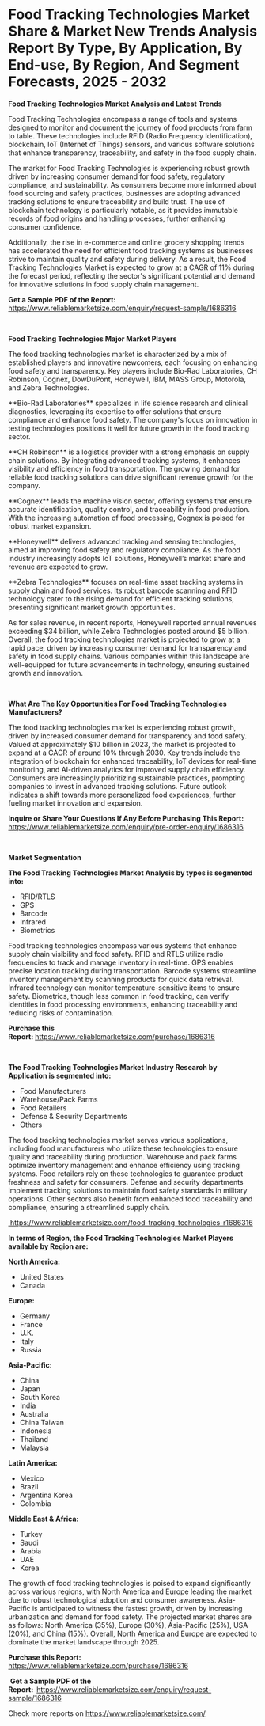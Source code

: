 <p><h1>Food Tracking Technologies Market Share & Market New Trends Analysis Report By Type, By Application, By End-use, By Region, And Segment Forecasts, 2025 - 2032</h1></p><p><strong>Food Tracking Technologies Market Analysis and Latest Trends</strong></p>
<p><p>Food Tracking Technologies encompass a range of tools and systems designed to monitor and document the journey of food products from farm to table. These technologies include RFID (Radio Frequency Identification), blockchain, IoT (Internet of Things) sensors, and various software solutions that enhance transparency, traceability, and safety in the food supply chain. </p><p>The market for Food Tracking Technologies is experiencing robust growth driven by increasing consumer demand for food safety, regulatory compliance, and sustainability. As consumers become more informed about food sourcing and safety practices, businesses are adopting advanced tracking solutions to ensure traceability and build trust. The use of blockchain technology is particularly notable, as it provides immutable records of food origins and handling processes, further enhancing consumer confidence. </p><p>Additionally, the rise in e-commerce and online grocery shopping trends has accelerated the need for efficient food tracking systems as businesses strive to maintain quality and safety during delivery. As a result, the Food Tracking Technologies Market is expected to grow at a CAGR of 11% during the forecast period, reflecting the sector's significant potential and demand for innovative solutions in food supply chain management.</p></p>
<p><strong>Get a Sample PDF of the Report:&nbsp;</strong> <a href="https://www.reliablemarketsize.com/enquiry/request-sample/1686316?utm_campaign=2528&utm_medium=2&utm_source=Github&utm_content=ia&utm_term=24032025&utm_id=food-tracking-technologies">https://www.reliablemarketsize.com/enquiry/request-sample/1686316</a></p>
<p>&nbsp;</p>
<p><strong>Food Tracking Technologies Major Market Players</strong></p>
<p><p>The food tracking technologies market is characterized by a mix of established players and innovative newcomers, each focusing on enhancing food safety and transparency. Key players include Bio-Rad Laboratories, CH Robinson, Cognex, DowDuPont, Honeywell, IBM, MASS Group, Motorola, and Zebra Technologies.</p><p>**Bio-Rad Laboratories** specializes in life science research and clinical diagnostics, leveraging its expertise to offer solutions that ensure compliance and enhance food safety. The company's focus on innovation in testing technologies positions it well for future growth in the food tracking sector.</p><p>**CH Robinson** is a logistics provider with a strong emphasis on supply chain solutions. By integrating advanced tracking systems, it enhances visibility and efficiency in food transportation. The growing demand for reliable food tracking solutions can drive significant revenue growth for the company.</p><p>**Cognex** leads the machine vision sector, offering systems that ensure accurate identification, quality control, and traceability in food production. With the increasing automation of food processing, Cognex is poised for robust market expansion.</p><p>**Honeywell** delivers advanced tracking and sensing technologies, aimed at improving food safety and regulatory compliance. As the food industry increasingly adopts IoT solutions, Honeywell’s market share and revenue are expected to grow.</p><p>**Zebra Technologies** focuses on real-time asset tracking systems in supply chain and food services. Its robust barcode scanning and RFID technology cater to the rising demand for efficient tracking solutions, presenting significant market growth opportunities.</p><p>As for sales revenue, in recent reports, Honeywell reported annual revenues exceeding $34 billion, while Zebra Technologies posted around $5 billion. Overall, the food tracking technologies market is projected to grow at a rapid pace, driven by increasing consumer demand for transparency and safety in food supply chains. Various companies within this landscape are well-equipped for future advancements in technology, ensuring sustained growth and innovation.</p></p>
<p>&nbsp;</p>
<p><strong>What Are The Key Opportunities For Food Tracking Technologies Manufacturers?</strong></p>
<p><p>The food tracking technologies market is experiencing robust growth, driven by increased consumer demand for transparency and food safety. Valued at approximately $10 billion in 2023, the market is projected to expand at a CAGR of around 10% through 2030. Key trends include the integration of blockchain for enhanced traceability, IoT devices for real-time monitoring, and AI-driven analytics for improved supply chain efficiency. Consumers are increasingly prioritizing sustainable practices, prompting companies to invest in advanced tracking solutions. Future outlook indicates a shift towards more personalized food experiences, further fueling market innovation and expansion.</p></p>
<p><strong>Inquire or Share Your Questions If Any Before Purchasing This Report:</strong> <a href="https://www.reliablemarketsize.com/enquiry/pre-order-enquiry/1686316?utm_campaign=2528&utm_medium=2&utm_source=Github&utm_content=ia&utm_term=24032025&utm_id=food-tracking-technologies">https://www.reliablemarketsize.com/enquiry/pre-order-enquiry/1686316</a></p>
<p>&nbsp;</p>
<p><strong>Market Segmentation</strong></p>
<p><strong>The Food Tracking Technologies Market Analysis by types is segmented into:</strong></p>
<p><ul><li>RFID/RTLS</li><li>GPS</li><li>Barcode</li><li>Infrared</li><li>Biometrics</li></ul></p>
<p><p>Food tracking technologies encompass various systems that enhance supply chain visibility and food safety. RFID and RTLS utilize radio frequencies to track and manage inventory in real-time. GPS enables precise location tracking during transportation. Barcode systems streamline inventory management by scanning products for quick data retrieval. Infrared technology can monitor temperature-sensitive items to ensure safety. Biometrics, though less common in food tracking, can verify identities in food processing environments, enhancing traceability and reducing risks of contamination.</p></p>
<p><strong>Purchase this Report:&nbsp;</strong><a href="https://www.reliablemarketsize.com/purchase/1686316?utm_campaign=2528&utm_medium=2&utm_source=Github&utm_content=ia&utm_term=24032025&utm_id=food-tracking-technologies">https://www.reliablemarketsize.com/purchase/1686316</a></p>
<p>&nbsp;</p>
<p><strong>The Food Tracking Technologies Market Industry Research by Application is segmented into:</strong></p>
<p><ul><li>Food Manufacturers</li><li>Warehouse/Pack Farms</li><li>Food Retailers</li><li>Defense & Security Departments</li><li>Others</li></ul></p>
<p><p>The food tracking technologies market serves various applications, including food manufacturers who utilize these technologies to ensure quality and traceability during production. Warehouse and pack farms optimize inventory management and enhance efficiency using tracking systems. Food retailers rely on these technologies to guarantee product freshness and safety for consumers. Defense and security departments implement tracking solutions to maintain food safety standards in military operations. Other sectors also benefit from enhanced food traceability and compliance, ensuring a streamlined supply chain.</p></p>
<p><a href="https://www.reliablemarketsize.com/food-tracking-technologies-r1686316?utm_campaign=2528&utm_medium=2&utm_source=Github&utm_content=ia&utm_term=24032025&utm_id=food-tracking-technologies">&nbsp;https://www.reliablemarketsize.com/food-tracking-technologies-r1686316</a></p>
<p><strong>In terms of Region, the Food Tracking Technologies Market Players available by Region are:</strong></p>
<p>
    <p> <strong> North America: </strong>
        <ul>
            <li>United States</li>
            <li>Canada</li>
        </ul>
        </p> 
    <p> <strong> Europe: </strong>
        <ul>
            <li>Germany</li>
            <li>France</li>
            <li>U.K.</li>
            <li>Italy</li>
            <li>Russia</li>
        </ul>
        </p> 
    <p> <strong> Asia-Pacific: </strong>
        <ul>
            <li>China</li>
            <li>Japan</li>
            <li>South Korea</li>
            <li>India</li>
            <li>Australia</li>
            <li>China Taiwan</li>
            <li>Indonesia</li>
            <li>Thailand</li>
            <li>Malaysia</li>
        </ul>
        </p> 
    <p> <strong> Latin America: </strong>
        <ul>
            <li>Mexico</li>
            <li>Brazil</li>
            <li>Argentina Korea</li>
            <li>Colombia</li>
        </ul>
        </p> 
    <p> <strong> Middle East & Africa: </strong>
        <ul>
            <li>Turkey</li>
            <li>Saudi</li>
            <li>Arabia</li>
            <li>UAE</li>
            <li>Korea</li>
        </ul>
    </p>
    </p>
<p><p>The growth of food tracking technologies is poised to expand significantly across various regions, with North America and Europe leading the market due to robust technological adoption and consumer awareness. Asia-Pacific is anticipated to witness the fastest growth, driven by increasing urbanization and demand for food safety. The projected market shares are as follows: North America (35%), Europe (30%), Asia-Pacific (25%), USA (20%), and China (15%). Overall, North America and Europe are expected to dominate the market landscape through 2025.</p></p>
<p><strong>Purchase this Report: </strong><a href="https://www.reliablemarketsize.com/purchase/1686316?utm_campaign=2528&utm_medium=2&utm_source=Github&utm_content=ia&utm_term=24032025&utm_id=food-tracking-technologies">https://www.reliablemarketsize.com/purchase/1686316</a></p>
<p>&nbsp;<strong>Get a Sample PDF of the Report:&nbsp;&nbsp;</strong><a href="https://www.reliablemarketsize.com/enquiry/request-sample/1686316?utm_campaign=2528&utm_medium=2&utm_source=Github&utm_content=ia&utm_term=24032025&utm_id=food-tracking-technologies">https://www.reliablemarketsize.com/enquiry/request-sample/1686316</a></p>
<p><strong></strong></p>
<p>Check more reports on <a href="https://www.reliablemarketsize.com/?utm_campaign=2528&utm_medium=2&utm_source=Github&utm_content=ia&utm_term=24032025&utm_id=food-tracking-technologies">https://www.reliablemarketsize.com/</a></p>